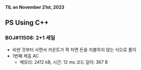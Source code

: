 **TIL on November 21st, 2023**

## PS Using C++
### BOJ#11508: 2+1 세일
* 비싼 것부터 사면서 카운트가 꽉 차면 돈을 지불하지 않는 식으로 풀이
* 1번째 제출 AC
    - 메모리: 2412 kB, 시간: 12 ms 코드 길이: 367 B
